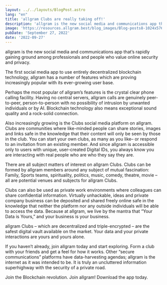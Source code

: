 ```yaml
---
layout: ../../layouts/BlogPost.astro
lang: "en"
title: 'allgram Clubs are really taking off!'
description: 'allgram is the new social media and communications app that’s rapidly gaining ground among professionals and people who value online security and privacy. The first social media app to use...'
image: 'https://resources.allgram.best/blog_images/Blog-posts8-1024x576.jpg'
pubDate: 'September 27, 2022'
date: '2022-09-27'
---
```


allgram is the new social media and communications app that’s rapidly gaining ground among professionals and people who value online security and privacy.

The first social media app to use entirely decentralized blockchain technology, allgram has a number of features which are proving increasingly popular with its ever-growing user base.

Perhaps the most popular of allgram’s features is the crystal clear phone calling facility. Having no central servers, allgram calls are genuinely peer-to-peer, person-to-person with no possibility of intrusion by unwanted individuals or by AI. Blockchain technology also means exceptional sound quality and a rock-solid connection. 

Also increasingly growing is the Clubs social media platform on allgram. Clubs are communities where like-minded people can share stories, images and links safe in the knowledge that their content will only be seen by those in the club. You can start your own clubs, as many as you like– or respond to an invitation from an existing member.  And since allgram is accessible only to users with unique, user-created Digital IDs, you always know you are interacting with real people who are who they say they are.

There are all subject matters of interest on allgram Clubs. Clubs can be formed by allgram members around any subject of mutual fascination: Family, Sports teams, spirituality, politics, music, comedy, theatre, movie – all are potential venues and subjects for allgram Clubs.

Clubs can also be used as private work environments where colleagues can share confidential information. Virtually unhackable, ideas and private company business can be deposited and shared freely online safe in the knowledge that neither the platform nor any outside individuals will be able to access the data. Because at allgram, we live by the mantra that “Your Data is Yours,” and your business is your business.

allgram Clubs – which are decentralized and triple-encrypted – are the safest digital vault available on the market.  Your data and your private interactions are yours and yours alone.

If you haven’t already, join allgram today and start exploring. Form a club with your friends and get a feel for how it works.  Other “secure communications” platforms have data-harvesting agendas; allgram is the internet as it was intended to be.  It is truly an uncluttered information superhighway with the security of a private road.

Join the Blockchain revolution. Join allgram! Download the app today.
